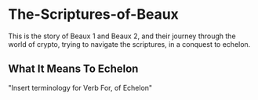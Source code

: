 # The-Scriptures-of-Beaux
This is the story of Beaux 1 and Beaux 2, and their journey through the world of crypto, trying to navigate the scriptures, in a conquest to echelon.

## What It Means To Echelon

"Insert terminology for Verb For, of Echelon"
